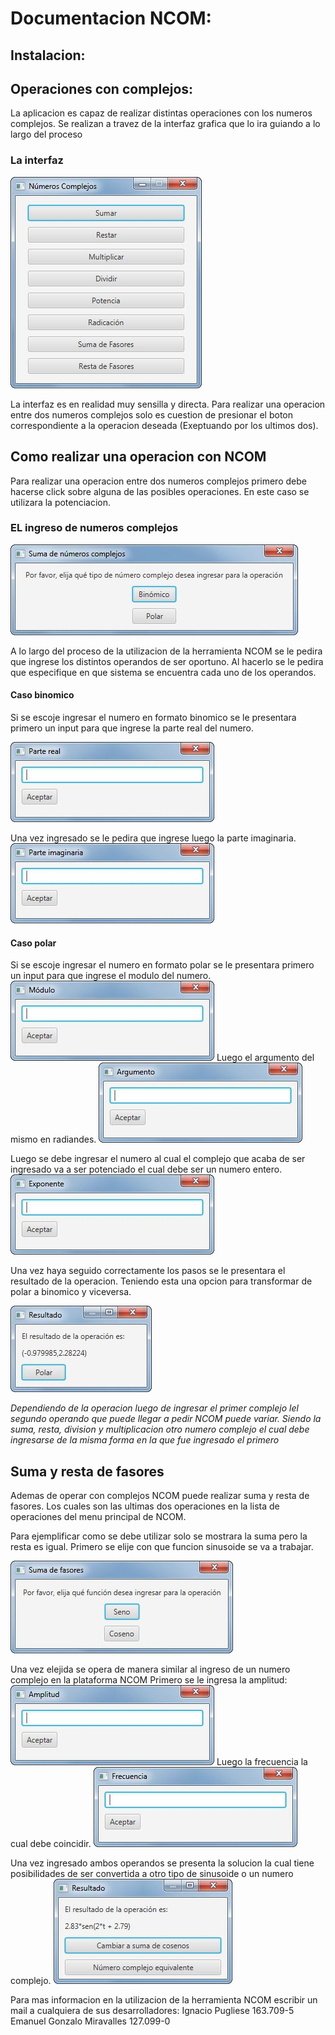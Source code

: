 ﻿# Documentacion NCOM: 


## Instalacion:


## Operaciones con complejos:

La aplicacion es capaz de realizar distintas operaciones con los numeros complejos. Se realizan a travez de la interfaz grafica que lo ira guiando a lo largo del proceso

### La interfaz
![](https://github.com/LogicWrite/MatematicaSupTp/blob/master/man/01.jpg?raw=true)

La interfaz es en realidad muy sensilla y directa. Para realizar una operacion entre dos numeros complejos solo es cuestion de presionar el boton correspondiente a la operacion deseada (Exeptuando por los ultimos dos).

## Como realizar una operacion con NCOM
Para realizar una operacion entre dos numeros complejos primero debe hacerse click sobre alguna de las posibles operaciones. En este caso se utilizara la potenciacion.

### EL ingreso de numeros complejos
![](https://github.com/LogicWrite/MatematicaSupTp/blob/master/man/02.jpg?raw=true)

A lo largo del proceso de la utilizacion de la herramienta NCOM se le pedira que ingrese los distintos operandos de ser oportuno. Al hacerlo se le pedira que especifique en que sistema se encuentra cada uno de los operandos.

#### Caso binomico
Si se escoje ingresar el numero en formato binomico se le presentara primero un input para que ingrese la parte real del numero.

![enter image description here](https://github.com/LogicWrite/MatematicaSupTp/blob/master/man/03.jpg?raw=true)

Una vez ingresado se le pedira que ingrese luego la parte imaginaria.
![enter image description here](https://github.com/LogicWrite/MatematicaSupTp/blob/master/man/04.jpg?raw=true)

#### Caso polar
Si se escoje ingresar el numero en formato polar se le presentara primero un input para que ingrese el modulo del numero.
![enter image description here](https://github.com/LogicWrite/MatematicaSupTp/blob/master/man/05.jpg?raw=true)
Luego el argumento del mismo en radiandes.
![](https://github.com/LogicWrite/MatematicaSupTp/blob/master/man/06.jpg?raw=true)

Luego se debe ingresar el numero al cual el complejo que acaba de ser ingresado va a ser potenciado el cual debe ser un numero entero.
![enter image description here](https://github.com/LogicWrite/MatematicaSupTp/blob/master/man/09.jpg?raw=true)

Una vez haya seguido correctamente los pasos se le presentara el resultado de la operacion. Teniendo esta una opcion para transformar de polar a binomico y viceversa.

![enter image description here](https://github.com/LogicWrite/MatematicaSupTp/blob/master/man/07.jpg?raw=true)


*Dependiendo de la operacion luego de ingresar el primer complejo lel segundo operando que puede llegar a pedir NCOM puede variar. Siendo la suma, resta, division y multiplicacion otro numero complejo el cual debe ingresarse de la misma forma en la que fue ingresado el primero*

## Suma y resta de fasores

Ademas de operar con complejos NCOM puede realizar suma y resta de fasores. Los cuales son las ultimas dos operaciones en la lista de operaciones del menu principal de NCOM.

Para ejemplificar como se debe utilizar solo se mostrara la suma pero la resta es igual.
Primero se elije con que funcion sinusoide se va a trabajar.

![enter image description here](https://github.com/LogicWrite/MatematicaSupTp/blob/master/man/13.jpg?raw=true)

Una vez elejida se opera de manera similar al ingreso de un numero complejo en la plataforma NCOM
Primero se le ingresa la amplitud:
![enter image description here](https://github.com/LogicWrite/MatematicaSupTp/blob/master/man/14.jpg?raw=true)
Luego la frecuencia la cual debe coincidir.
![enter image description here](https://github.com/LogicWrite/MatematicaSupTp/blob/master/man/15.jpg?raw=true)

Una vez ingresado ambos operandos se presenta la solucion la cual tiene posibilidades de ser convertida a otro tipo de sinusoide o un numero complejo. 
![enter image description here](https://github.com/LogicWrite/MatematicaSupTp/blob/master/man/17.jpg?raw=true)

Para mas informacion en la utilizacion de la herramienta NCOM escribir un mail a cualquiera de sus desarrolladores:
Ignacio Pugliese 163.709-5
Emanuel Gonzalo Miravalles 127.099-0
